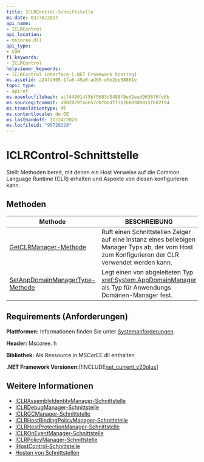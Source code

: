 ```yaml
---
title: ICLRControl-Schnittstelle
ms.date: 03/30/2017
api_name:
- ICLRControl
api_location:
- mscoree.dll
api_type:
- COM
f1_keywords:
- ICLRControl
helpviewer_keywords:
- ICLRControl interface [.NET Framework hosting]
ms.assetid: a24fd905-1fa6-45a0-ad65-e9e2ee58861e
topic_type:
- apiref
ms.openlocfilehash: acf449014f5bf5683d5488f8ed2ead963676fe6b
ms.sourcegitcommit: d8020797a6657d0fbbdff362b80300815f682f94
ms.translationtype: MT
ms.contentlocale: de-DE
ms.lasthandoff: 11/24/2020
ms.locfileid: "95728328"
---
```

# <a name="iclrcontrol-interface"></a>ICLRControl-Schnittstelle

Stellt Methoden bereit, mit denen ein Host Verweise auf die Common Language Runtime (CLR) erhalten und Aspekte von diesen konfigurieren kann.  
  
## <a name="methods"></a>Methoden  
  
|Methode|BESCHREIBUNG|  
|------------|-----------------|  
|[GetCLRManager-Methode](iclrcontrol-getclrmanager-method.md)|Ruft einen Schnittstellen Zeiger auf eine Instanz eines beliebigen Manager Typs ab, der vom Host zum Konfigurieren der CLR verwendet werden kann.|  
|[SetAppDomainManagerType-Methode](iclrcontrol-setappdomainmanagertype-method.md)|Legt einen von abgeleiteten Typ <xref:System.AppDomainManager> als Typ für Anwendungs Domänen-Manager fest.|  
  
## <a name="requirements"></a>Requirements (Anforderungen)  

 **Plattformen:** Informationen finden Sie unter [Systemanforderungen](../../get-started/system-requirements.md).  
  
 **Header:** Mscoree. h  
  
 **Bibliothek:** Als Ressource in MSCorEE.dll enthalten  
  
 **.NET Framework Versionen:**[!INCLUDE[net_current_v20plus](../../../../includes/net-current-v20plus-md.md)]  
  
## <a name="see-also"></a>Weitere Informationen

- [ICLRAssemblyIdentityManager-Schnittstelle](iclrassemblyidentitymanager-interface.md)
- [ICLRDebugManager-Schnittstelle](iclrdebugmanager-interface.md)
- [ICLRGCManager-Schnittstelle](iclrgcmanager-interface.md)
- [ICLRHostBindingPolicyManager-Schnittstelle](iclrhostbindingpolicymanager-interface.md)
- [ICLRHostProtectionManager-Schnittstelle](iclrhostprotectionmanager-interface.md)
- [ICLROnEventManager-Schnittstelle](iclroneventmanager-interface.md)
- [ICLRPolicyManager-Schnittstelle](iclrpolicymanager-interface.md)
- [IHostControl-Schnittstelle](ihostcontrol-interface.md)
- [Hosten von Schnittstellen](hosting-interfaces.md)
